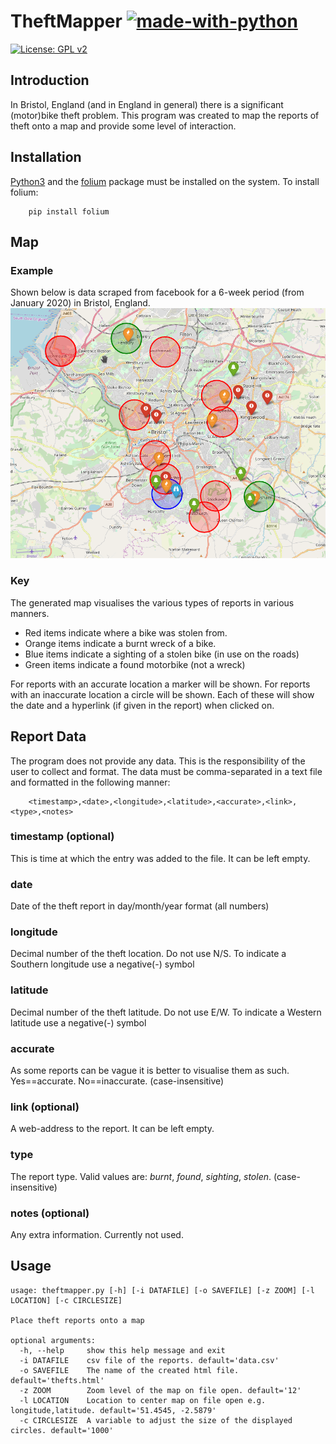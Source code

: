 # TheftMapper [![made-with-python](https://img.shields.io/badge/Made%20with-Python-1f425f.svg)](https://www.python.org/) 
[![License: GPL v2](https://img.shields.io/badge/License-GPL%20v2-blue.svg)](https://www.gnu.org/licenses/old-licenses/gpl-2.0.en.html)

## Introduction
In Bristol, England (and in England in general) there is a significant (motor)bike theft problem. This program
was created to map the reports of theft onto a map and provide some level of interaction.

## Installation

[Python3](https://www.python.org/) and the [folium](https://github.com/python-visualization/folium) package
must be installed on the system.
To install folium:

        pip install folium

## Map
### Example
Shown below is data scraped from facebook for a 6-week period (from January 2020) in Bristol, England.
![](example.png)

### Key
The generated map visualises the various types of reports in various manners.

* Red items indicate where a bike was stolen from.
* Orange items indicate a burnt wreck of a bike.
* Blue items indicate a sighting of a stolen bike (in use on the roads)
* Green items indicate a found motorbike (not a wreck)

For reports with an accurate location a marker will be shown.
For reports with an inaccurate location a circle will be shown.
Each of these will show the date and a hyperlink (if given in the report) when clicked on.

## Report Data
The program does not provide any data. This is the responsibility of the user to collect and format.
The data must be comma-separated in a text file and formatted in the following manner:

        <timestamp>,<date>,<longitude>,<latitude>,<accurate>,<link>,<type>,<notes>

### timestamp (optional)
This is time at which the entry was added to the file. It can be left empty.
### date
Date of the theft report in day/month/year format (all numbers)
### longitude
Decimal number of the theft location. Do not use N/S. To indicate a Southern longitude use a negative(-) symbol
### latitude
Decimal number of the theft latitude. Do not use E/W. To indicate a Western latitude use a negative(-) symbol
### accurate
As some reports can be vague it is better to visualise them as such. Yes==accurate. No==inaccurate. (case-insensitive)
### link (optional)
A web-address to the report. It can be left empty.
### type
The report type. Valid values are: *burnt*, *found*, *sighting*, *stolen*. (case-insensitive)
### notes (optional)
Any extra information. Currently not used.

## Usage
<pre><code>usage: theftmapper.py [-h] [-i DATAFILE] [-o SAVEFILE] [-z ZOOM] [-l LOCATION] [-c CIRCLESIZE]

Place theft reports onto a map

optional arguments:
  -h, --help     show this help message and exit
  -i DATAFILE    csv file of the reports. default='data.csv'
  -o SAVEFILE    The name of the created html file. default='thefts.html'
  -z ZOOM        Zoom level of the map on file open. default='12'
  -l LOCATION    Location to center map on file open e.g. longitude,latitude. default='51.4545, -2.5879'
  -c CIRCLESIZE  A variable to adjust the size of the displayed circles. default='1000'
</code></pre>
